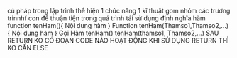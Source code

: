 cú pháp trong lập trình 
thể hiện 1 chức năng 
1 kĩ thuật gom nhóm các trương trinnhf con để thuận tiện trong quá trình tái sử dụng 
định nghĩa hàm 
function tenHam(){
    Nội dung hàm
}
Function tenHam(Thamso1,Thamso2,...){
    Nội dung hàm 
}
Gọi Hàm
tenHam()
tenHam(thamso1, Thamso2,...)
SAU RETURN KO CÓ ĐOẠN CODE NÀO HOẠT ĐỘNG 
 KHI SỬ DỤNG RETURN THÌ KO CẦN ELSE 